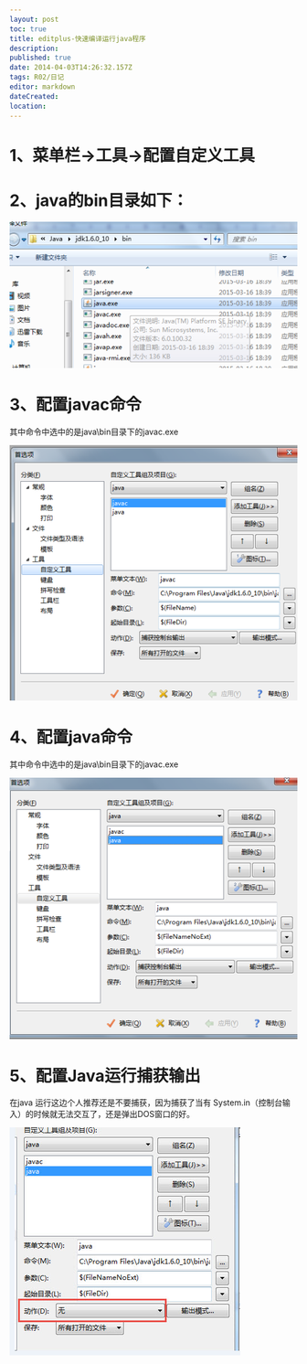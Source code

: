 ```yaml
---
layout: post
toc: true
title: editplus-快速编译运行java程序
description: 
published: true
date: 2014-04-03T14:26:32.157Z
tags: R02/日记
editor: markdown
dateCreated: 
location:
---
```


# 1、菜单栏->工具->配置自定义工具

# 2、java的bin目录如下：

![图02](/R02/纪年/2014/2014-04-03-editplus-快速编译运行java程序/assets/02.png)

# 3、配置javac命令

其中命令中选中的是java\bin目录下的javac.exe

![图01](/R02/纪年/2014/2014-04-03-editplus-快速编译运行java程序/assets/01.png)

# 4、配置java命令

其中命令中选中的是java\bin目录下的javac.exe

![图03](/R02/纪年/2014/2014-04-03-editplus-快速编译运行java程序/assets/03.png)

# 5、配置Java运行捕获输出

在java 运行这边个人推荐还是不要捕获，因为捕获了当有 System.in（控制台输入）的时候就无法交互了，还是弹出DOS窗口的好。

![图04](/R02/纪年/2014/2014-04-03-editplus-快速编译运行java程序/assets/04.jpg)
